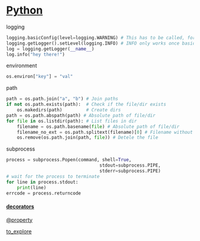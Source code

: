 # [Python](https://www.tutorialspoint.com/python/)

logging
```python
logging.basicConfig(level=logging.WARNING) # This has to be called, for unknown reasons
logging.getLogger().setLevel(logging.INFO) # INFO only works once basicConfig is set
log = logging.getLogger(__name__)
log.info("hey there!")
```

environment
```python
os.environ["key"] = "val"
```

path
```python
path = os.path.join("a", "b") # Join paths
if not os.path.exists(path):  # Check if the file/dir exists
    os.makedirs(path)         # Create dirs
path = os.path.abspath(path) # Absolute path of file/dir
for file in os.listdir(path): # List files in dir    
    filename = os.path.basename(file) # Absolute path of file/dir
    filename_no_ext = os.path.splitext(filename)[0] # Filename without extension
    os.remove(os.path.join(path, file)) # Detele the file
```

subprocess
```python
process = subprocess.Popen(command, shell=True,
                                   stdout=subprocess.PIPE,
                                   stderr=subprocess.PIPE)
# wait for the process to terminate
for line in process.stdout:
    print(line)
errcode = process.returncode
```

#### [decorators](https://github.com/lord63/awesome-python-decorator)
[@property](https://www.programiz.com/python-programming/property)

[to_explore](https://www.codingame.com/playgrounds/500/advanced-python-features)
